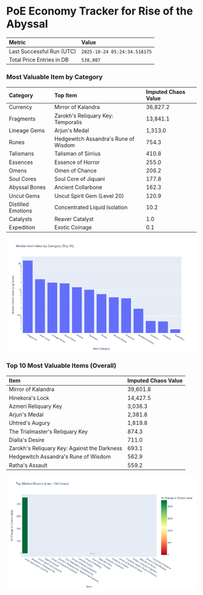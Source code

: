 # PoE Economy Tracker for Rise of the Abyssal

<!-- START_MAINTENANCE -->
| Metric | Value |
|:---|:---|
| Last Successful Run (UTC) | `2025-10-24 05:24:34.518175` |
| Total Price Entries in DB | `538,807` |

<!-- END_MAINTENANCE -->

<!-- START_DATAFRAME_DEBUG -->
<!-- END_DATAFRAME_DEBUG -->

<!-- START_CATEGORY_ANALYSIS -->
### Most Valuable Item by Category
| Category | Top Item | Imputed Chaos Value |
| :--- | :--- | :--- |
| Currency | Mirror of Kalandra | 36,827.2 |
| Fragments | Zarokh's Reliquary Key: Temporalis | 13,841.1 |
| Lineage Gems | Arjun's Medal | 1,313.0 |
| Runes | Hedgewitch Assandra's Rune of Wisdom | 754.3 |
| Talismans | Talisman of Sirrius | 410.8 |
| Essences | Essence of Horror | 255.0 |
| Omens | Omen of Chance | 206.2 |
| Soul Cores | Soul Core of Jiquani | 177.8 |
| Abyssal Bones | Ancient Collarbone | 162.3 |
| Uncut Gems | Uncut Spirit Gem (Level 20) | 120.9 |
| Distilled Emotions | Concentrated Liquid Isolation | 10.2 |
| Catalysts | Reaver Catalyst | 1.0 |
| Expedition | Exotic Coinage | 0.1 |


![Category Analysis Chart](charts/category_analysis.png)
<!-- END_ANALYSIS -->

<!-- START_ANALYSIS -->
### Top 10 Most Valuable Items (Overall)
| Item | Imputed Chaos Value |
| :--- | :--- |
| Mirror of Kalandra | 39,601.8 |
| Hinekora's Lock | 14,427.5 |
| Azmeri Reliquary Key | 3,036.3 |
| Arjun's Medal | 2,381.8 |
| Uhtred's Augury | 1,819.8 |
| The Trialmaster's Reliquary Key | 874.3 |
| Dialla's Desire | 711.0 |
| Zarokh's Reliquary Key: Against the Darkness | 693.1 |
| Hedgewitch Assandra's Rune of Wisdom | 562.9 |
| Ratha's Assault | 559.2 |


![Market Movers Chart](charts/market_movers.png)
<!-- END_ANALYSIS -->
